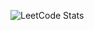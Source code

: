 
![LeetCode Stats](https://leetcard.jacoblin.cool/AiHaibaraChan?theme=unicorn&font=Fira%20Sans%20Condensed&ext=heatmap)
